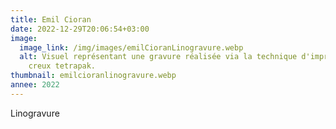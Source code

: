 ```yaml
---
title: Emil Cioran
date: 2022-12-29T20:06:54+03:00
image:
  image_link: /img/images/emilCioranLinogravure.webp
  alt: Visuel représentant une gravure réalisée via la technique d'impression en
    creux tetrapak.
thumbnail: emilcioranlinogravure.webp
annee: 2022
---
```

Linogravure